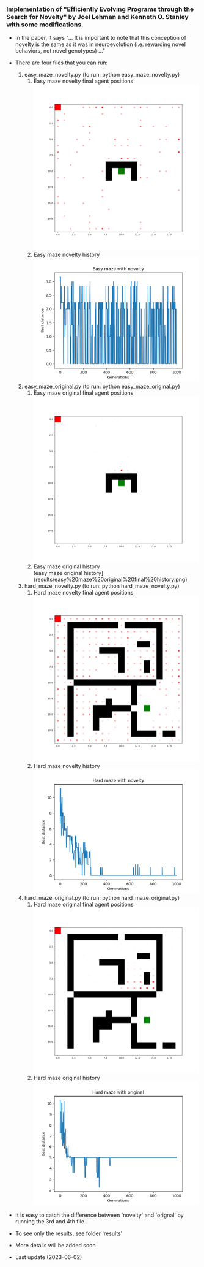 ### Implementation of "Efficiently Evolving Programs through the Search for Novelty" by Joel Lehman and Kenneth O. Stanley with some modifications. 
- In the paper, it says "... It is important to note that this conception of novelty is the same as it was in 
neuroevolution (i.e. rewarding novel behaviors, not novel genotypes) ..."

- There are four files that you can run:
  1. easy_maze_novelty.py (to run: python easy_maze_novelty.py)
     1. Easy maze novelty final agent positions<br>
        ![easy maze novelty final agent positions](results/easy%20maze%20novelty%20final%20agent%20pos.png)
     2. Easy maze novelty history<br>
        ![easy maze novelty history](results/easy%20maze%20novelty%20history.png)
  2. easy_maze_original.py (to run: python easy_maze_original.py)
     1. Easy maze original final agent positions <br>
        ![easy maze original final agent positions](results/easy%20maze%20original%20final%20agent%20pos.png)
     2. Easy maze original history<br>
        !easy maze original history](results/easy%20maze%20original%20final%20history.png)
  3. hard_maze_novelty.py (to run: python hard_maze_novelty.py)
     1. Hard maze novelty final agent positions<br>
        ![hard maze novelty final agent positions](results/hard%20maze%20novelty%20final%20agent%20pos.png)
     2. Hard maze novelty history<br>
        ![hard maze novelty history](results/hard%20maze%20novelty%20history.png)
  4. hard_maze_original.py (to run: python hard_maze_original.py)
     1. Hard maze original final agent positions<br>
        ![hard maze original final agent positions](results/hard%20maze%20original%20final%20agent%20pos.png)
     2. Hard maze original history<br>
        ![hard maze original history](results/hard%20maze%20original%20history.png)

- It is easy to catch the difference between 'novelty' and 'orignal' by running the 3rd and 4th file.
- To see only the results, see folder 'results'
- More details will be added soon 
- Last update (2023-06-02)
